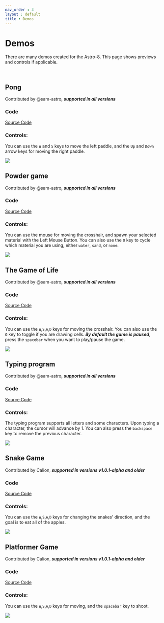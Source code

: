 ```yaml
---
nav_order : 3
layout : default
title : Demos
---
```


# Demos

There are many demos created for the Astro-8. This page shows previews and controls if applicable.

<br>

## Pong

Contributed by @sam-astro, ***supported in all versions***

### Code
[Source Code](https://github.com/sam-astro/Astro8-Computer/blob/main/example_armstrong_programs/pong.armstrong)

### Controls:
You can use the `W` and `S` keys to move the left paddle, and the `Up` and `Down` arrow keys for moving the right paddle.

<img src="https://raw.githubusercontent.com/sam-astro/Astro8-Computer/main/images/pong.gif"/>

<br>

## Powder game

Contributed by @sam-astro, ***supported in all versions***

### Code
[Source Code](https://github.com/sam-astro/Astro8-Computer/blob/main/example_armstrong_programs/powder-sim.arm)

### Controls:
You can use the mouse for moving the crosshair, and spawn your selected material with the Left Mouse Button. You can also use the `O` key to cycle which material you are using, either `water`, `sand`, or `none`.

<img src="https://raw.githubusercontent.com/sam-astro/Astro8-Computer/main/images/sand.gif"/>

<br>

## The Game of Life

Contributed by @sam-astro, ***supported in all versions***

### Code
[Source Code](https://github.com/sam-astro/Astro8-Computer/blob/main/example_armstrong_programs/the-game-of-life.arm)

### Controls:
You can use the `W`,`S`,`A`,`D` keys for moving the crosshair. You can also use the `O` key to toggle if you are drawing cells. ***By default the game is paused***, press the `spacebar` when you want to play/pause the game.

<img src="https://raw.githubusercontent.com/sam-astro/Astro8-Computer/main/images/gameoflife.gif"/>

<br>

## Typing program

Contributed by @sam-astro, ***supported in all versions***

### Code
[Source Code](https://github.com/sam-astro/Astro8-Computer/blob/main/example_armstrong_programs/typing.armstrong)

### Controls:
The typing program supports all letters and some characters. Upon typing a character, the cursor will advance by 1. You can also press the `backspace` key to remove the previous character.

<img src="https://raw.githubusercontent.com/sam-astro/Astro8-Computer/main/images/typing.gif"/>

<br>

## Snake Game

Contributed by Calion, ***supported in versions v1.0.1-alpha and older***

### Code
[Source Code](https://github.com/ZakChrom/ArmStrong-Programs)

### Controls:
You can use the `W`,`S`,`A`,`D` keys for changing the snakes' direction, and the goal is to eat all of the apples.

<img src="https://raw.githubusercontent.com/sam-astro/Astro8-Computer/main/images/snake.gif"/>

<br>

## Platformer Game

Contributed by Calion, ***supported in versions v1.0.1-alpha and older***

### Code
[Source Code](https://github.com/ZakChrom/ArmStrong-Programs)

### Controls:
You can use the `W`,`S`,`A`,`D` keys for moving, and the `spacebar` key to shoot.

<img src="https://raw.githubusercontent.com/sam-astro/Astro8-Computer/main/images/platformer.gif"/>

<br>

